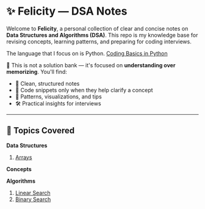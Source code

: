 # ✨ Felicity — DSA Notes

Welcome to **Felicity**, a personal collection of clear and concise notes on **Data Structures and Algorithms (DSA)**. This repo is my knowledge base for revising concepts, learning patterns, and preparing for coding interviews.

The language that I focus on is Python.
[Coding Basics in Python](/Python%20Basics/)

📌 This is not a solution bank — it's focused on **understanding over memorizing**. You'll find:

- 📘 Clean, structured notes
- 🔹 Code snippets only when they help clarify a concept
- 🧠 Patterns, visualizations, and tips
- 🛠️ Practical insights for interviews

---

## 🧠 Topics Covered
**Data Structures**
1. [Arrays](./Arrays/arrays.md)

**Concepts**

**Algorithms**
1. [Linear Search](./Arrays/linearsearch.py)
2. [Binary Search](./Arrays/binarysearch.py)
